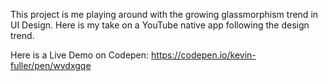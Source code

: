 
This project is me playing around with the growing glassmorphism trend in UI Design. Here is my take on a YouTube native app following the design trend. 

Here is a Live Demo on Codepen: https://codepen.io/kevin-fuller/pen/wvdxgqe 
